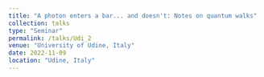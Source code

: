 ```yaml
---
title: "A photon enters a bar... and doesn't: Notes on quantum walks"
collection: talks
type: "Seminar"
permalink: /talks/Udi_2
venue: "University of Udine, Italy"
date: 2022-11-09
location: "Udine, Italy"
---
```




